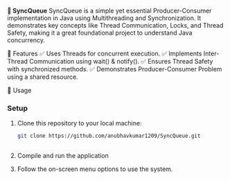 **🚀 SyncQueue**
SyncQueue is a simple yet essential Producer-Consumer implementation in Java using Multithreading and Synchronization. It demonstrates key concepts like Thread Communication, Locks, and Thread Safety, making it a great foundational project to understand Java concurrency.

🔹 Features
✅ Uses Threads for concurrent execution.
✅ Implements Inter-Thread Communication using wait() & notify().
✅ Ensures Thread Safety with synchronized methods.
✅ Demonstrates Producer-Consumer Problem using a shared resource.

📌 Usage
### Setup

1. Clone this repository to your local machine:

   ```sh
   git clone https://github.com/anubhavkumar1209/SyncQueue.git
  
2. Compile and run the application
3. Follow the on-screen menu options to use the system.


